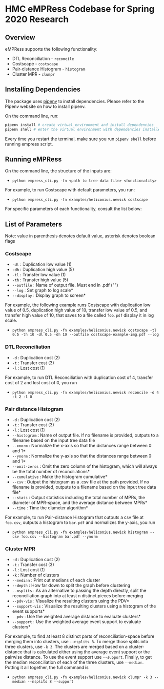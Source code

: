 # HMC eMPRess Codebase for Spring 2020 Research

## Overview
eMPRess supports the following functionality:
* DTL Reconciliation - `reconcile`
* Costscape - `costscape`
* Pair-distance Histogram - `histogram`
* Cluster MPR - `clumpr`

## Installing Dependencies
The package uses [pipenv](https://pipenv-fork.readthedocs.io/en/latest/) to install dependencies. Please refer to the Pipenv website on how to install pipenv.

On the command line, run:
```bash
pipenv install # create virtual environment and install dependencies
pipenv shell # enter the virtual environment with dependencies installed
```
Every time you restart the terminal, make sure you run `pipenv shell` before running empress script.

## Running eMPRess

On the command line, the structure of the inputs are:    
* `python empress_cli.py -fn <path to tree data file> <functionality>`

For example, to run Costscape with default parameters, you run:
* `python empress_cli.py -fn examples/heliconius.newick costscape`

For specific parameters of each functionality, consult the list below:

## List of Parameters
Note: value in parenthesis denotes default value, asterisk denotes boolean flags
### Costscape
* `-dl` : Duplication low value (1)
* `-dh` : Duplication high value (5)
* `-tl` : Transfer low value (1)
* `-th` : Transfer high value (5)
* `--outfile` : Name of output file. Must end in .pdf ("")
* `--log` : Set graph to log scale*
* `--display` : Display graph to screen*


For example, the following example runs Costscape with duplication low value of 0.5, duplication high value of 10, transfer low value of 0.5, 
and transfer high value of 10, that saves to a file called `foo.pdf` display it in log scale.
* `python empress_cli.py -fn examples/heliconius.newick costscape -tl 0.5 -th 10 -dl 0.5 -dh 10 --outfile costscape-example-img.pdf --log`

### DTL Reconciliation
* `-d` : Duplication cost (2)
* `-t` : Transfer cost (3)
* `-l` : Lost cost (1)

For example, to run DTL Reconciliation with duplication cost of 4, transfer cost of 2 and lost cost of 0, you run
* `python empress_cli.py -fn examples/heliconius.newick reconcile -d 4 -t 2 -l 0`

### Pair distance Histogram
* `-d` : Duplication cost (2)
* `-t` : Transfer cost (3)
* `-l` : Lost cost (1)
* `--histogram` : Name of output file. If no filename is provided, outputs to a filename based on the input tree data file
* `--xnorm` : Normalize the x-axis so that the distances range between 0 and 1*
* `--ynorm` : Normalize the y-axis so that the distances range between 0 and 1*
* `--omit-zeros` : Omit the zero column of the histogram, which will always be the total number of reconciliations*
* `--cumulative` : Make the histogram cumulative*
* `--csv` : Output the histogram as a .csv file at the path provided. If no filename is provided, outputs to a filename based on the input tree data file*
* `--stats` : Output statistics including the total number of MPRs, the diameter of MPR-space, and the average distance between MPRs*
* `--time` : Time the diameter algorithm*

For example, to run Pair-distance Histogram that outputs a csv file at `foo.csv`, outputs a histogram to `bar.pdf` and normalizes the y-axis, you run
* `python empress_cli.py -fn examples/heliconius.newick histogram --csv foo.csv --histogram bar.pdf --ynorm`

### Cluster MPR
* `-d` : Duplication cost (2)
* `-t` : Transfer cost (3)
* `-l` : Lost cost (1)
* `-k` : Number of clusters
* `--median` : Print out medians of each cluster
* `--depth` : How far down to split the graph before clustering
* `--nsplits` : As an alternative to passing the depth directly, split the reconciliation graph into at least n distinct pieces before merging
* `--pdv-vis` : Visualize the resulting clusters using the PDV*
* `--support-vis` : Visualize the resulting clusters using a histogram of the event supports*
* `--pdv` : Use the weighted average distance to evaluate clusters*
* `--support` : Use the weighted average event support to evaluate clusters*

For example, to find at least 8 distinct parts of reconciliation-space before merging them into clusters, use `--nsplits 8`. To merge those splits into three clusters, use `-k 3`. The clusters are merged based on a cluster-distance that is calculated either using the average event support or the pairwise distance. To use the event support use `--support`. Finally, to get the median reconciliation of each of the three clusters, use `--median`. Putting it all together, the full command is
* `python empress_cli.py -fn examples/heliconius.newick clumpr -k 3 --median --nsplits 8 --support`
